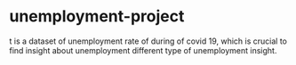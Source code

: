 # unemployment-project
t is a dataset of unemployment rate of during of covid 19, which is crucial to find insight about unemployment different type of unemployment insight.
